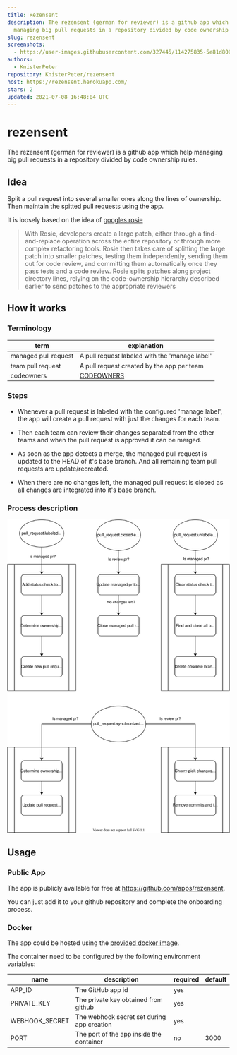 ```yaml
---
title: Rezensent
description: The rezensent (german for reviewer) is a github app which help
  managing big pull requests in a repository divided by code ownership rules
slug: rezensent
screenshots:
  - https://user-images.githubusercontent.com/327445/114275835-5e81d800-9a24-11eb-8d59-8f1233986750.png
authors:
  - KnisterPeter
repository: KnisterPeter/rezensent
host: https://rezensent.herokuapp.com/
stars: 2
updated: 2021-07-08 16:48:04 UTC
---
```


# rezensent

The rezensent (german for reviewer) is a github app which help managing big pull requests in a
repository divided by code ownership rules.

## Idea

Split a pull request into several smaller ones along the lines of ownership.
Then maintain the spitted pull requests using the app.

It is loosely based on the idea of [googles rosie](https://cacm.acm.org/magazines/2016/7/204032-why-google-stores-billions-of-lines-of-code-in-a-single-repository/fulltext)

> With Rosie, developers create a large patch, either through a find-and-replace
> operation across the entire repository or through more complex refactoring
> tools. Rosie then takes care of splitting the large patch into smaller
> patches, testing them independently, sending them out for code review, and
> committing them automatically once they pass tests and a code review. Rosie
> splits patches along project directory lines, relying on the code-ownership
> hierarchy described earlier to send patches to the appropriate reviewers

## How it works

### Terminology

| term                 | explanation                                                                                                   |
| -------------------- | ------------------------------------------------------------------------------------------------------------- |
| managed pull request | A pull request labeled with the 'manage label'                                                                |
| team pull request    | A pull request created by the app per team                                                                    |
| codeowners           | [CODEOWNERS](https://docs.github.com/en/github/creating-cloning-and-archiving-repositories/about-code-owners) |

### Steps

- Whenever a pull request is labeled with the configured 'manage label', the app
  will create a pull request with just the changes for each team.

- Then each team can review their changes separated from the other teams and
  when the pull request is approved it can be merged.

- As soon as the app detects a merge, the managed pull request is updated to the
  HEAD of it's base branch. And all remaining team pull requests are
  update/recreated.

- When there are no changes left, the managed pull request is closed as all
  changes are integrated into it's base branch.

### Process description

<p align="center">
  <img src="https://raw.githubusercontent.com/KnisterPeter/rezensent/main/docs/process.drawio.svg" alt="process" />
</p>

## Usage

### Public App

The app is publicly available for free at https://github.com/apps/rezensent.

You can just add it to your github repository and complete the onboarding process.

### Docker

The app could be hosted using the [provided docker image](https://hub.docker.com/r/knisterpeter/rezensent).

The container need to be configured by the following environment variables:

| name           | description                                | required | default |
| -------------- | ------------------------------------------ | -------- | ------- |
| APP_ID         | The GitHub app id                          | yes      |         |
| PRIVATE_KEY    | The private key obtained from github       | yes      |         |
| WEBHOOK_SECRET | The webhook secret set during app creation | yes      |         |
| PORT           | The port of the app inside the container   | no       | 3000    |
